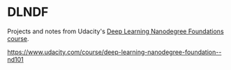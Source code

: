 # DLNDF
Projects and notes from Udacity's [Deep Learning Nanodegree Foundations course](https://github.com/udacity/deep-learning). 

https://www.udacity.com/course/deep-learning-nanodegree-foundation--nd101
